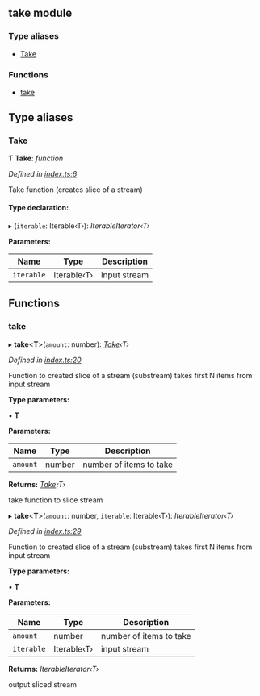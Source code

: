 ## take module

### Type aliases

* [Take](README.md#take)

### Functions

* [take](README.md#take)

## Type aliases

###  Take

Ƭ **Take**: *function*

*Defined in [index.ts:6](https://github.com/andres-kovalev/pragmatic-streams/blob/master/src/streams/take/index.ts#L6)*

Take function (creates slice of a stream)

#### Type declaration:

▸ (`iterable`: Iterable‹T›): *IterableIterator‹T›*

**Parameters:**

Name | Type | Description |
------ | ------ | ------ |
`iterable` | Iterable‹T› | input stream |

## Functions

###  take

▸ **take**<**T**>(`amount`: number): *[Take](README.md#take)‹T›*

*Defined in [index.ts:20](https://github.com/andres-kovalev/pragmatic-streams/blob/master/src/streams/take/index.ts#L20)*

Function to created slice of a stream (substream)
takes first N items from input stream

**Type parameters:**

▪ **T**

**Parameters:**

Name | Type | Description |
------ | ------ | ------ |
`amount` | number | number of items to take |

**Returns:** *[Take](README.md#take)‹T›*

take function to slice stream

▸ **take**<**T**>(`amount`: number, `iterable`: Iterable‹T›): *IterableIterator‹T›*

*Defined in [index.ts:29](https://github.com/andres-kovalev/pragmatic-streams/blob/master/src/streams/take/index.ts#L29)*

Function to created slice of a stream (substream)
takes first N items from input stream

**Type parameters:**

▪ **T**

**Parameters:**

Name | Type | Description |
------ | ------ | ------ |
`amount` | number | number of items to take |
`iterable` | Iterable‹T› | input stream |

**Returns:** *IterableIterator‹T›*

output sliced stream
